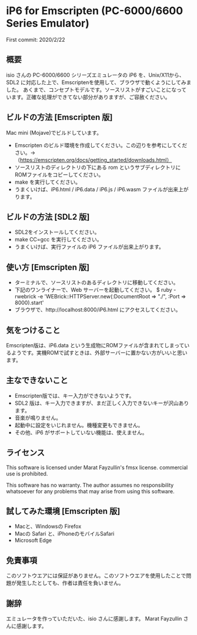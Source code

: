 # iP6 for Emscripten    (PC-6000/6600 Series Emulator) 

First commit: 2020/2/22

## 概要

isio さんの PC-6000/6600 シリーズエミュレータの iP6 を、Unix/X11から、SDL2 に対応した上で、Emscriptenを使用して、ブラウザで動くようにしてみました。
あくまで、コンセプトモデルです。ソースリストがすごいことになっています。正確な処理ができてない部分がありますが、ご容赦ください。

## ビルドの方法 [Emscripten 版]

Mac mini  (Mojave)でビルドしています。

- Emscripten のビルド環境を作成してください。この辺りを参考にしてください。→（https://emscripten.org/docs/getting_started/downloads.html）
- ソースリストのディレクトリの下にある rom というサブディレクトリにROMファイルをコピーしてください。
- make を実行してください。
- うまくいけば、iP6.html / iP6.data / iP6.js / iP6.wasm ファイルが出来上がります。

## ビルドの方法 [SDL2 版]

- SDL2をインストールしてください。
- make CC=gcc を実行してください。
- うまくいけば、実行ファイルの iP6 ファイルが出来上がります。


## 使い方 [Emscripten 版]

- ターミナルで、ソースリストのあるディレクトリに移動してください。
- 下記のワンライナーで、Web サーバーを起動してください。
  $ ruby -rwebrick -e 'WEBrick::HTTPServer.new(:DocumentRoot => "./", :Port => 8000).start'
- ブラウザで、http://localhost:8000/iP6.html   にアクセスしてください。

## 気をつけること

Emscripten版は、iP6.data という生成物にROMファイルが含まれてしまっているようです。実機ROMで試すときは、外部サーバーに置かない方がいいと思います。

## 主なできないこと 

- Emscripten版では、キー入力ができないようです。
- SDL2 版は、キー入力できますが、まだ正しく入力できないキーが沢山あります。
- 音楽が鳴りません。
- 起動中に設定をいじれません。機種変更もできません。
- その他、iP6 がサポートしていない機能は、使えません。

## ライセンス

This software is licensed under Marat Fayzullin's fmsx license.
commercial use is prohibited.

This software has no warranty. The author assumes no responsibility whatsoever for any problems that may arise from using this software.


## 試してみた環境 [Emscripten 版]

- Macと、Windowsの Firefox 
- Macの Safari と、iPhoneのモバイルSafari
- Microsoft Edge

## 免責事項

このソフトウエアには保証がありません。このソフトウエアを使用したことで問題が発生したとしても、作者は責任を負いません。

## 謝辞

エミュレータを作っていただいた、isio さんに感謝します。
Marat Fayzullin さんに感謝します。

